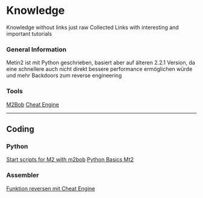 # Knowledge
Knowledge without links just raw
Collected Links with interesting and important tutorials

### General Information
Metin2 ist mit Python geschrieben, basiert aber auf älteren 2.2.1 Version, da eine schnellere auch nicht direkt bessere performance ermöglichen würde und mehr Backdoors zum reverse engineering


### Tools
[M2Bob](https://m2bob.net/?s=h)
[Cheat Engine](https://www.cheatengine.org)

---

## Coding

### Python
[Start scripts for M2 with m2bob](https://m2bob-forum.net/index.php/Thread/30449-How-To-M2bob-Python)
[Python Basics Mt2](https://www.elitepvpers.com/forum/metin2-pserver-guides-strategies/2194722-howto-learn-python-metin2-starting-up-your-first-bot.html)


### Assembler
[Funktion reversen mit Cheat Engine](https://www.elitepvpers.com/forum/metin2-guides-templates/4063434-how-metin2-funktionen-reversen.html)

